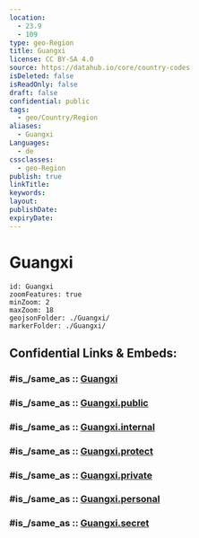 ```yaml
---
location:
  - 23.9
  - 109
type: geo-Region
title: Guangxi
license: CC BY-SA 4.0
source: https://datahub.io/core/country-codes
isDeleted: false
isReadOnly: false
draft: false
confidential: public
tags:
  - geo/Country/Region
aliases:
  - Guangxi
Languages:
  - de
cssclasses:
  - geo-Region
publish: true
linkTitle:
keywords:
layout:
publishDate:
expiryDate:
---
```


# Guangxi

```leaflet
id: Guangxi
zoomFeatures: true 
minZoom: 2 
maxZoom: 18
geojsonFolder: ./Guangxi/
markerFolder: ./Guangxi/
```


## Confidential Links & Embeds: 

### #is_/same_as :: [Guangxi](/_Standards/Earth/Continent/Asia/Asia~East/China/provinces~China/Guangxi.md) 

### #is_/same_as :: [Guangxi.public](/_public/Earth/Continent/Asia/Asia~East/China/provinces~China/Guangxi.public.md) 

### #is_/same_as :: [Guangxi.internal](/_internal/Earth/Continent/Asia/Asia~East/China/provinces~China/Guangxi.internal.md) 

### #is_/same_as :: [Guangxi.protect](/_protect/Earth/Continent/Asia/Asia~East/China/provinces~China/Guangxi.protect.md) 

### #is_/same_as :: [Guangxi.private](/_private/Earth/Continent/Asia/Asia~East/China/provinces~China/Guangxi.private.md) 

### #is_/same_as :: [Guangxi.personal](/_personal/Earth/Continent/Asia/Asia~East/China/provinces~China/Guangxi.personal.md) 

### #is_/same_as :: [Guangxi.secret](/_secret/Earth/Continent/Asia/Asia~East/China/provinces~China/Guangxi.secret.md)

